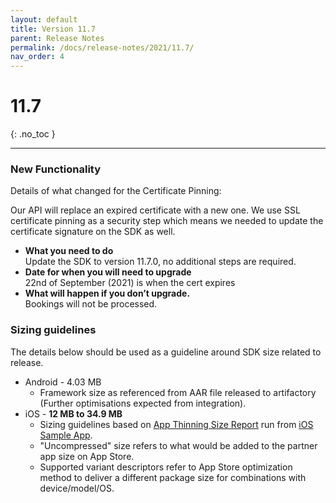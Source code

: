 ```yaml
---
layout: default
title: Version 11.7
parent: Release Notes
permalink: /docs/release-notes/2021/11.7/
nav_order: 4
---
```


# 11.7

{: .no_toc }

---

### New Functionality

Details of what changed for the Certificate Pinning:

Our API will replace an expired certificate with a new one. We use SSL certificate pinning as a security step which means we needed to update the certificate signature on the SDK as well.
<br/>
* <b>What you need to do</b>
<br/>Update the SDK to version 11.7.0, no additional steps are required.
* <b>Date for when you will need to upgrade</b>
<br/> 22nd of September (2021) is when the cert expires
* <b>What will happen if you don’t upgrade.</b>
<br/>Bookings will not be processed. 

### Sizing guidelines
The details below should be used as a guideline around SDK size related to release.
* Android - 4.03 MB
    * Framework size as referenced from AAR file released to artifactory (Further optimisations expected from integration).
* iOS - **12 MB to 34.9 MB**
    * Sizing guidelines based on <a href="https://github.com/cartrawler/cartrawler.github.io/blob/master/ios-report.txt" target="_blank">App Thinning Size Report</a> run from <a href="https://github.com/cartrawler/cartrawler-ios-integration" target="_blank">iOS Sample App</a>.
    * "Uncompressed" size refers to what would be added to the partner app size on App Store.
    * Supported variant descriptors refer to App Store optimization method to deliver a different package size for combinations with device/model/OS.
